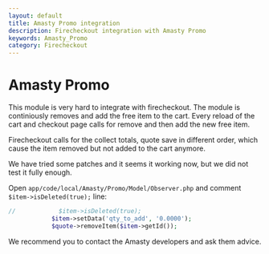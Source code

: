 ```yaml
---
layout: default
title: Amasty Promo integration
description: Firecheckout integration with Amasty Promo
keywords: Amasty_Promo
category: Firecheckout
---
```


# Amasty Promo

This module is very hard to integrate with firecheckout.
The module is continiously removes and add the free item to the cart. Every
reload of the cart and checkout page calls for remove and then add the new free item.

Firecheckout calls for the collect totals, quote save in different order, which
cause the item removed but not added to the cart anymore.

We have tried some patches and it seems it working now, but we did not test it
fully enough.

Open `app/code/local/Amasty/Promo/Model/Observer.php` and comment
`$item->isDeleted(true);` line:

```php
//            $item->isDeleted(true);
            $item->setData('qty_to_add', '0.0000');
            $quote->removeItem($item->getId());
```

We recommend you to contact the Amasty developers and ask them advice.
